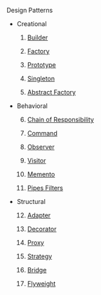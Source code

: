 Design Patterns

- Creational
    
    1. [Builder](https://github.com/shubham-v/object-oriented-design-patterns/tree/main/src/main/java/builder)
    
    2. [Factory](https://github.com/shubham-v/object-oriented-design-patterns/tree/main/src/main/java/factory)
    
    3. [Prototype](https://github.com/shubham-v/object-oriented-design-patterns/tree/main/src/main/java/prototype)
    
    4. [Singleton](https://github.com/shubham-v/object-oriented-design-patterns/tree/main/src/main/java/singleton)
    
    5. [Abstract Factory](https://github.com/shubham-v/object-oriented-design-patterns/tree/main/src/main/java/abstractfactory)
    
- Behavioral
    
    6.  [Chain of Responsibility](https://github.com/shubham-v/object-oriented-design-patterns/tree/main/src/main/java/chainofresponsibility)
    
    7.  [Command](https://github.com/shubham-v/object-oriented-design-patterns/tree/main/src/main/java/command)
    
    8.  [Observer](https://github.com/shubham-v/object-oriented-design-patterns/tree/main/src/main/java/observer)
    
    9. [Visitor](https://github.com/shubham-v/object-oriented-design-patterns/tree/main/src/main/java/visitor)
    
    10. [Memento](https://github.com/shubham-v/object-oriented-design-patterns/tree/main/src/main/java/memento)

    11. [Pipes Filters](https://github.com/shubham-v/object-oriented-design-patterns/tree/main/src/main/java/pipesfilters)
    
- Structural  
    
    12. [Adapter](https://github.com/shubham-v/object-oriented-design-patterns/tree/main/src/main/java/adapter)
    
    13. [Decorator](https://github.com/shubham-v/object-oriented-design-patterns/blob/main/src/main/java/decorator/Decorator.java)
    
    14. [Proxy](https://github.com/shubham-v/object-oriented-design-patterns/tree/main/src/main/java/proxy)
    
    15. [Strategy](https://github.com/shubham-v/object-oriented-design-patterns/tree/main/src/main/java/strategy)

    16. [Bridge](https://github.com/shubham-v/object-oriented-design-patterns/tree/main/src/main/java/bridge)

    17. [Flyweight](https://github.com/shubham-v/object-oriented-design-patterns/tree/main/src/main/java/flyweight)
